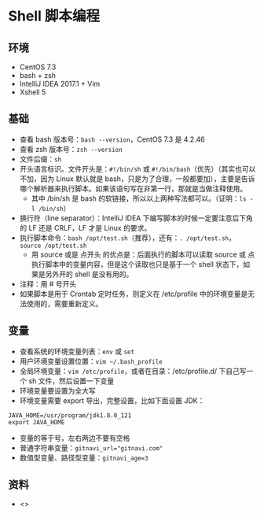 # Shell 脚本编程

## 环境

- CentOS 7.3
- bash + zsh
- IntelliJ IDEA 2017.1 + Vim
- Xshell 5

## 基础

- 查看 bash 版本号：`bash --version`，CentOS 7.3 是 4.2.46
- 查看 zsh 版本号：`zsh --version`
- 文件后缀：`sh`
- 开头语言标识。文件开头是：`#!/bin/sh` 或 `#!/bin/bash`（优先）（其实也可以不加，因为 Linux 默认就是 bash，只是为了合理，一般都要加），主要是告诉哪个解析器来执行脚本。如果该语句写在非第一行，那就是当做注释使用。
	- 其中 /bin/sh 是 bash 的软链接，所以以上两种写法都可以。（证明：`ls -l /bin/sh`）
- 换行符（line separator）：IntelliJ IDEA 下编写脚本的时候一定要注意后下角的 LF 还是 CRLF，LF 才是 Linux 的要求。
- 执行脚本命令：`bash /opt/test.sh`（推荐），还有：`. /opt/test.sh`，`source /opt/test.sh`
	- 用 source 或是 点开头 的优点是：后面执行的脚本可以读取 source 或 点 执行脚本中的变量内容，但是这个读取也只是基于一个 shell 状态下，如果是另外开的 shell 是没有用的。
- 注释：用 # 号开头
- 如果脚本是用于 Crontab 定时任务，则定义在 /etc/profile 中的环境变量是无法使用的，需要重新定义。


## 变量

- 查看系统的环境变量列表：`env` 或 `set`
- 用户环境变量设置位置：`vim ~/.bash_profile`
- 全局环境变量：`vim /etc/profile`，或者在目录：/etc/profile.d/ 下自己写一个 sh 文件，然后设置一下变量
- 环境变量要设置为全大写
- 环境变量需要 export 导出，完整设置，比如下面设置 JDK：

```
JAVA_HOME=/usr/program/jdk1.8.0_121
export JAVA_HOME
```

- 变量的等于号，左右两边不要有空格
- 普通字符串变量：`gitnavi_url="gitnavi.com"`
- 数值型变量、路径型变量：`gitnavi_age=3`



## 资料

- <>
